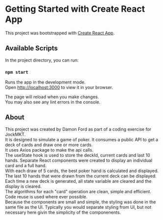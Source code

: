 # Getting Started with Create React App

This project was bootstrapped with [Create React App](https://github.com/facebook/create-react-app).

## Available Scripts

In the project directory, you can run:

### `npm start`

Runs the app in the development mode.\
Open [http://localhost:3000](http://localhost:3000) to view it in your browser.

The page will reload when you make changes.\
You may also see any lint errors in the console.


## About

This project was created by Damon Ford as part of a coding exercise for JockMKT.  
It is designed to simulate a game of poker.  It consumes a public API to get a deck of cards and draw one or more cards.  
It uses Axios package to make the api calls.  
The useState hook is used to store the deckId, current cards and last 10 hands.
Separate React components were created to display an individual card and a full hand.  
With each draw of 5 cards, the best poker hand is calculated and displayed.  
The last 10 hands that were drawn from the current deck can be displayed. 
Each time a new deck is generated, all state variable are cleared and the display is cleared.  
The algorithms for each "card" operation are clean, simple and efficient.  Code reuse is used where ever possible.  
Because the components are small and simple, the styling was done in the same file as the UI.  Typically you would separate styling from UI, but not necessary here givin the simplicity of the componenents.